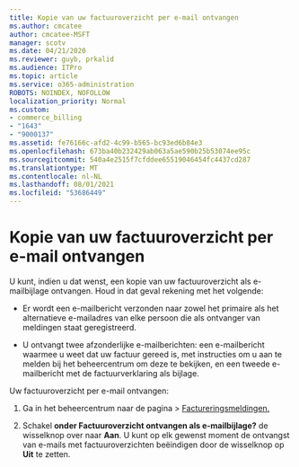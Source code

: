 ```yaml
---
title: Kopie van uw factuuroverzicht per e-mail ontvangen
ms.author: cmcatee
author: cmcatee-MSFT
manager: scotv
ms.date: 04/21/2020
ms.reviewer: guyb, prkalid
ms.audience: ITPro
ms.topic: article
ms.service: o365-administration
ROBOTS: NOINDEX, NOFOLLOW
localization_priority: Normal
ms.custom:
- commerce_billing
- "1643"
- "9000137"
ms.assetid: fe76166c-afd2-4c99-b565-bc93ed6b84e3
ms.openlocfilehash: 673ba40b232429ab063a5ae590b25b53074ee95c
ms.sourcegitcommit: 540a4e2515f7cfddee65519046454fc4437cd287
ms.translationtype: MT
ms.contentlocale: nl-NL
ms.lasthandoff: 08/01/2021
ms.locfileid: "53686449"
---
```

# <a name="receive-copy-of-your-billing-statement-in-email"></a>Kopie van uw factuuroverzicht per e-mail ontvangen

U kunt, indien u dat wenst, een kopie van uw factuuroverzicht als e-mailbijlage ontvangen. Houd in dat geval rekening met het volgende:
  
- Er wordt een e-mailbericht verzonden naar zowel het primaire als het alternatieve e-mailadres van elke persoon die als ontvanger van meldingen staat geregistreerd.

- U ontvangt twee afzonderlijke e-mailberichten: een e-mailbericht waarmee u weet dat uw factuur gereed is, met instructies om u aan te melden bij het beheercentrum om deze te bekijken, en een tweede e-mailbericht met de factuurverklaring als bijlage.

Uw factuuroverzicht per e-mail ontvangen:
  
1. Ga in het beheercentrum  naar de pagina \> [Factureringsmeldingen.](https://go.microsoft.com/fwlink/p/?linkid=853212)

2. Schakel **onder Factuuroverzicht ontvangen als e-mailbijlage?** de wisselknop over naar **Aan**. U kunt op elk gewenst moment de ontvangst van e-mails met factuuroverzichten beëindigen door de wisselknop op **Uit** te zetten.